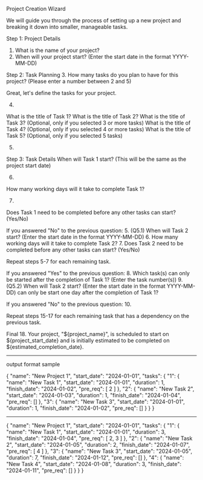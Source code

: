 Project Creation Wizard

We will guide you through the process of setting up a new project and breaking it down into smaller, manageable tasks.

Step 1: Project Details
1. What is the name of your project?
2. When will your project start? (Enter the start date in the format YYYY-MM-DD)

Step 2: Task Planning
3. How many tasks do you plan to have for this project? (Please enter a number between 2 and 5)

Great, let's define the tasks for your project.

4. 
What is the title of Task 1?
What is the title of Task 2?
What is the title of Task 3? (Optional, only if you selected 3 or more tasks)
What is the title of Task 4? (Optional, only if you selected 4 or more tasks)
What is the title of Task 5? (Optional, only if you selected 5 tasks)

5. 
Step 3: Task Details
When will Task 1 start? (This will be the same as the project start date)

6. 
How many working days will it take to complete Task 1?

7. 
Does Task 1 need to be completed before any other tasks can start? (Yes/No)

If you answered "No" to the previous question:
5. (Q5.1) When will Task 2 start? (Enter the start date in the format YYYY-MM-DD)
6. How many working days will it take to complete Task 2?
7. Does Task 2 need to be completed before any other tasks can start? (Yes/No)

Repeat steps 5-7 for each remaining task.

If you answered "Yes" to the previous question:
8. Which task(s) can only be started after the completion of Task 1? (Enter the task number(s))
9. (Q5.2) 
When will Task 2 start? (Enter the start date in the format YYYY-MM-DD)
can only be start one day after the completion of Task 1?

If you answered "No" to the previous question:
10. 

Repeat steps 15-17 for each remaining task that has a dependency on the previous task.

Final
18. Your project, "${project_name}", is scheduled to start on ${project_start_date} and is initially estimated to be completed on ${estimated_completion_date}.


--------------

output format sample

{
  "name": "New Project 1",
  "start_date": "2024-01-01",
  "tasks": {
    "1": {
      "name": "New Task 1",
      "start_date": "2024-01-01",
      "duration": 1,
      "finish_date": "2024-01-02",
      "pre_req": [
        2
      ]
    },
    "2": {
      "name": "New Task 2",
      "start_date": "2024-01-03",
      "duration": 1,
      "finish_date": "2024-01-04",
      "pre_req": []
    },
    "3": {
      "name": "New Task 3",
      "start_date": "2024-01-01",
      "duration": 1,
      "finish_date": "2024-01-02",
      "pre_req": []
    }
  }
}

-------

{
    "name": "New Project 1",
    "start_date": "2024-01-01",
    "tasks": {
        "1": {
            "name": "New Task 1",
            "start_date": "2024-01-01",
            "duration": 3,
            "finish_date": "2024-01-04",
            "pre_req": [
                2,
                3
            ]
        },
        "2": {
            "name": "New Task 2",
            "start_date": "2024-01-05",
            "duration": 2,
            "finish_date": "2024-01-07",
            "pre_req": [
                4
            ]
        },
        "3": {
            "name": "New Task 3",
            "start_date": "2024-01-05",
            "duration": 7,
            "finish_date": "2024-01-12",
            "pre_req": []
        },
        "4": {
            "name": "New Task 4",
            "start_date": "2024-01-08",
            "duration": 3,
            "finish_date": "2024-01-11",
            "pre_req": []
        }
    }
}
